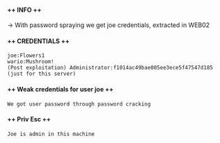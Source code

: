 #### ++ INFO ++
-> With password spraying we get joe credentials, extracted in WEB02

#### ++ CREDENTIALS ++
	joe:Flowers1
	wario:Mushroom!
	(Post exploitation) Administrator:f1014ac49bae005ee3ece5f47547d185 (just for this server)
	
#### ++ Weak credentials for user joe ++
	We got user password through password cracking

#### ++ Priv Esc ++
	Joe is admin in this machine